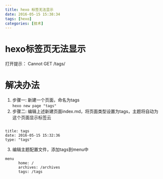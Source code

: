 ```yaml
---
title: hexo 标签无法显示
date: 2016-05-15 15:38:34
tags: [hexo]
categories: [技术]
---
```

# hexo标签页无法显示  
打开提示： Cannot GET /tags/  
<!-- more -->
# 解决办法  
1. 步骤一: 新建一个页面，命名为tags  
```hexo new page "tags"```  
2. 步骤二: 编辑上述新建页面index.md，将页面类型设置为tags，主题将自动为这个页面显示标签云  
<pre><code>
title: tags  
date: 2016-05-15 15:32:36  
type: "tags"  
</code></pre>  
3. 编辑主题配置文件，添加tags到menu中  
``` 
menu  
      home: /  
      archives: /archives  
      tags: /tags  
```  
